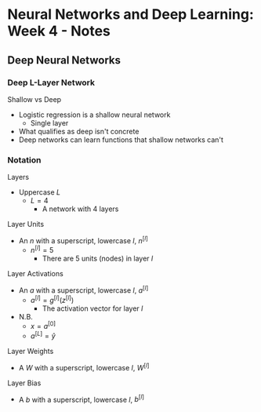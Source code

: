 # Neural Networks and Deep Learning: Week 4 - Notes

## Deep Neural Networks 

### Deep L-Layer Network

Shallow vs Deep 

- Logistic regression is a shallow neural network 
  - Single layer 
- What qualifies as deep isn't concrete
- Deep networks can learn functions that shallow networks can't

### Notation 

Layers 

- Uppercase $L$
  - $L=4$
    - A network with 4 layers 

Layer Units

- An $n$ with a superscript, lowercase $l$, $n^{[l]}$
  - $n^{[l]} = 5$
    - There are 5 units (nodes) in layer $l$

Layer Activations 

- An $a$ with a superscript, lowercase $l$, $a^{[l]}$
  - $a^{[l]} = g^{[l]}(z^{[l]})$
    - The activation vector for layer $l$ 
- N.B. 
  - $x = a^{[0]}$
  - $a^{[L]} = \hat{y}$

Layer Weights 

- A $W$ with a superscript, lowercase $l$, $W^{[l]}$

Layer Bias 

- A $b$ with a superscript, lowercase $l$, $b^{[l]}$
